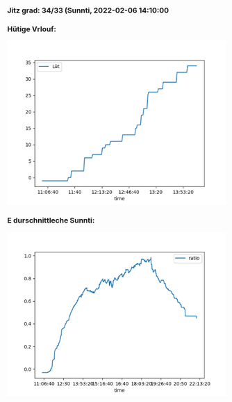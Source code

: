 ### Jitz grad: 34/33 (Sunnti, 2022-02-06 14:10:00

### Hütige Vrlouf:
![Graph](Today.png)

### E durschnittleche Sunnti:
![Graph](Sunnti.png)
